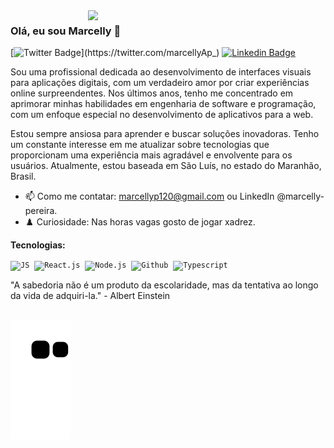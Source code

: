 <img align="right" src="https://github.com/GisellyPereira/GisellyPereira/assets/116305443/38458bc2-5d1e-453f-83fb-7ccbbdf7ed92" width="380"  />

### Olá, eu sou Marcelly 👋
 
 [![Twitter Badge](https://img.shields.io/badge/-@marcellyAp_-4B0082?style=flat-square&labelColor=4B0082&logo=twitter&logoColor=white&link=https://twitter.com/marcellyAp_)](https://twitter.com/marcellyAp_) [![Linkedin Badge](https://img.shields.io/badge/-Marcelly%20Pereira-4B0082?style=flat-square&logo=Linkedin&logoColor=white&link=https://www.linkedin.com/in/marcelly-pereira/)](https://www.linkedin.com/in/marcelly-pereira/)


Sou uma profissional dedicada ao desenvolvimento de interfaces visuais para aplicações digitais, com um verdadeiro amor por criar experiências online surpreendentes. Nos últimos anos, tenho me concentrado em aprimorar minhas habilidades em engenharia de software e programação, com um enfoque especial no desenvolvimento de aplicativos para a web.

Estou sempre ansiosa para aprender e buscar soluções inovadoras. Tenho um constante interesse em me atualizar sobre tecnologias que proporcionam uma experiência mais agradável e envolvente para os usuários. Atualmente, estou baseada em São Luís, no estado do Maranhão, Brasil.

- 📫 Como me contatar: marcellyp120@gmail.com ou LinkedIn @marcelly-pereira.
- ♟️ Curiosidade: Nas horas vagas gosto de jogar xadrez.


 **Tecnologias:**
<p align="left">
  <code><img src="https://user-images.githubusercontent.com/51785898/91357834-3eb8df00-e7c8-11ea-9936-0ce666ac2a11.png" alt="JS" width="38" height="38"/></code>&nbsp;
  <code><img src="https://user-images.githubusercontent.com/51785898/91357843-411b3900-e7c8-11ea-8161-3e8191a6cde2.png" alt="React.js" width="45" height="38"/></code>&nbsp;
  <code><img src="http://abneroliveira.eti.br/wp-content/uploads/2020/01/nodejs-logo-png-node-js-development-296.png" alt="Node.js" width="38" height="38"/></code>&nbsp; 
  <code><img src="https://user-images.githubusercontent.com/51785898/91358353-0cf44800-e7c9-11ea-9a54-0a988aa2837c.png" alt="Github" width="38" height="38"/></code>&nbsp;
  <code><img src="https://user-images.githubusercontent.com/51785898/91358426-3319e800-e7c9-11ea-9df0-b5a207cecfce.png" alt="Typescript" width="38" height="38"/></code>&nbsp;
 </p>
 
 
 "A sabedoria não é um produto da escolaridade, mas da tentativa ao longo da vida de adquiri-la." - Albert Einstein
   

   
  
##

![snake gif](https://github.com/GisellyPereira/GisellyPereira/blob/output/github-contribution-grid-snake.svg)
  
